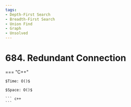 ```yaml
---
tags:
- Depth-First Search
- Breadth-First Search
- Union Find
- Graph
- Unsolved
---
```



# 684. Redundant Connection

=== "C++"

    $Time: O()$

    $Space: O()$

    ``` c++
    ```